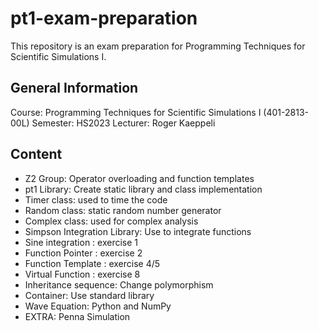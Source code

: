 # pt1-exam-preparation
This repository is an exam preparation for Programming Techniques for Scientific Simulations I.

## General Information
Course: Programming Techniques for Scientific Simulations I (401-2813-00L)
Semester: HS2023
Lecturer: Roger Kaeppeli

## Content
- Z2 Group: Operator overloading and function templates
- pt1 Library: Create static library and class implementation
 - Timer class: used to time the code
 - Random class: static random number generator
 - Complex class: used for complex analysis
- Simpson Integration Library: Use to integrate functions
 - Sine integration     : exercise 1
 - Function Pointer     : exercise 2
 - Function Template    : exercise 4/5
 - Virtual Function     : exercise 8
- Inheritance sequence: Change polymorphism
- Container: Use standard library
- Wave Equation: Python and NumPy
- EXTRA: Penna Simulation